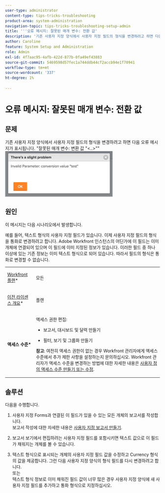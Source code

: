 ```yaml
---
user-type: administrator
content-type: tips-tricks-troubleshooting
product-area: system-administration
navigation-topic: tips-tricks-troubleshooting-setup-admin
title: '''오류 메시지: 잘못된 매개 변수: 전환 값'
description: '기존 사용자 지정 양식에서 사용자 지정 필드의 형식을 변경하려고 하면 다음 오류 메시지가 표시됩니다. ''잘못된 매개 변수: 변환 값 ''&lt;..&gt;"'
author: Caroline
feature: System Setup and Administration
role: Admin
exl-id: 4f7aac95-4afb-422d-877b-0fa49ef43883
source-git-commit: 5469598d57fec1a744ddb44cf2accb94e1f70941
workflow-type: tm+mt
source-wordcount: '337'
ht-degree: 1%

---
```


# 오류 메시지: 잘못된 매개 변수: 전환 값

## 문제

기존 사용자 지정 양식에서 사용자 지정 필드의 형식을 변경하려고 하면 다음 오류 메시지가 표시됩니다. &quot;잘못된 매개 변수: 변환 값 &quot;&lt;..>&quot;&quot;\
![custom_field_format_invalid_parameter_error.png](assets/custom-field-format-invalid-parameter-error-350x148.png)

## 원인

이 메시지는 다음 시나리오에서 발생합니다.

예를 들어, 텍스트 형식의 사용자 지정 필드가 있습니다.  이제 사용자 지정 필드의 형식을 통화로 변경하려고 합니다. Adobe Workfront 인스턴스의 어딘가에 이 필드는 이미 개체에 연결되어 있으며 이 필드에 이미 지정된 정보가 있습니다. 이러한 필드 중 하나 이상에 있는 기존 정보는 이미 텍스트 형식으로 되어 있습니다. 따라서 필드의 형식은 통화로 변경할 수 없습니다.

<table style="table-layout:auto"> 
 <col> 
 <col> 
 <tbody> 
  <tr> 
   <td role="rowheader"> <p><a href="https://www.workfront.com/plans" target="_blank">Workfront 플랜</a>*</p> </td> 
   <td>모든</td> 
  </tr> 
  <tr> 
   <td role="rowheader"> <p><a href="../../administration-and-setup/add-users/access-levels-and-object-permissions/wf-licenses.md" class="MCXref xref">이전 라이센스 개요</a>*</p> </td> 
   <td>플랜</td> 
  </tr> 
  <tr data-mc-conditions=""> 
   <td role="rowheader"><strong>액세스 수준*</strong> </td> 
   <td> <p>액세스 권한 편집:</p> 
    <ul> 
     <li> <p>보고서, 대시보드 및 달력 만들기</p> </li> 
     <li> <p>필터, 보기 및 그룹화 만들기</p> </li> 
    </ul> <p><b>참고</b>: 여전히 액세스 권한이 없는 경우 Workfront 관리자에게 액세스 수준에서 추가 제한 사항을 설정하는지 문의하십시오. Workfront 관리자가 액세스 수준을 변경하는 방법에 대한 자세한 내용은 <a href="../../administration-and-setup/add-users/configure-and-grant-access/create-modify-access-levels.md" class="MCXref xref">사용자 정의 액세스 수준 만들기 또는 수정</a>.</p> </td> 
  </tr> 
 </tbody> 
</table>

## 솔루션

다음을 수행합니다.

1. 사용자 지정 Forms과 연결된 이 필드가 있을 수 있는 모든 개체의 보고서를 작성합니다.\
   보고서 작성에 대한 자세한 내용은 [사용자 지정 보고서 만들기](../../reports-and-dashboards/reports/creating-and-managing-reports/create-custom-report.md).

1. 보고서 보기에서 편집하려는 사용자 지정 필드를 포함시키면 텍스트 값으로 이 필드가 채워지는 개체를 볼 수 있습니다.
1. 텍스트 형식으로 표시되는 개체의 사용자 지정 필드 값을 수정하고 Currency 형식의 값을 제공합니다. 그런 다음 사용자 지정 양식의 형식 필드를 다시 변경하려고 합니다.\
   또는\
   텍스트 형식 정보로 이미 채워진 필드 값이 너무 많은 경우 사용자 지정 양식에 새 사용자 지정 필드를 추가하고 통화 형식으로 지정하십시오.
